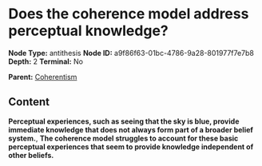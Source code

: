 # Does the coherence model address perceptual knowledge?

**Node Type:** antithesis
**Node ID:** a9f86f63-01bc-4786-9a28-801977f7e7b8
**Depth:** 2
**Terminal:** No

**Parent:** [Coherentism](coherentism.md)

## Content

**Perceptual experiences, such as seeing that the sky is blue, provide immediate knowledge that does not always form part of a broader belief system.**, **The coherence model struggles to account for these basic perceptual experiences that seem to provide knowledge independent of other beliefs.**
